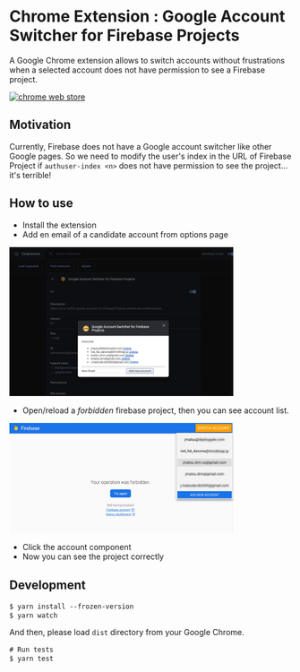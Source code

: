 # Chrome Extension : Google Account Switcher for Firebase Projects

A Google Chrome extension allows to switch accounts without frustrations when a selected account does not have permission to see a Firebase project.

<a href="https://chrome.google.com/webstore/detail/google-account-switcher-f/ebmkkoeipcbkdcmkbkfmbadifogpdjcb" target="_blank">![chrome web store](https://developer.chrome.com/webstore/images/ChromeWebStore_BadgeWBorder_v2_206x58.png)</a>

## Motivation

Currently, Firebase does not have a Google account switcher like other Google pages. So we need to modify the user's index in the URL of Firebase Project if `authuser-index <n>` does not have permission to see the project... it's terrible!

## How to use

- Install the extension
- Add en email of a candidate account from options page

<img src="./assets/ss-option.png" width="400" >

- Open/reload a *forbidden* firebase project, then you can see account list.

<img src="./assets/ss-select.png" width="400" >

- Click the account component
- Now you can see the project correctly

## Development

```
$ yarn install --frozen-version
$ yarn watch
```

And then, please load `dist` directory from your Google Chrome.

```
# Run tests
$ yarn test
```

